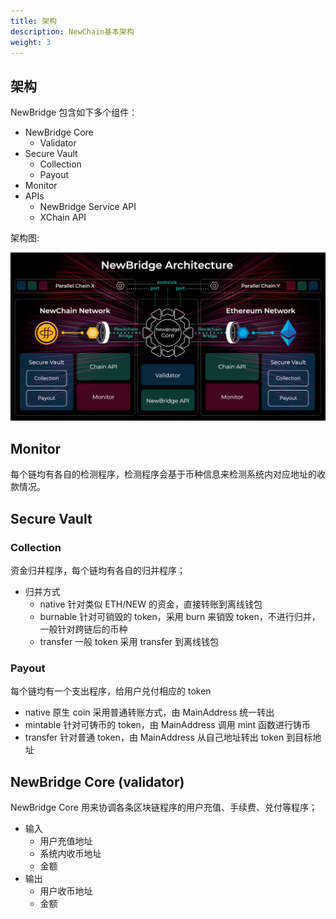 ```yaml
---
title: 架构
description: NewChain基本架构
weight: 3
---
```


## 架构

NewBridge 包含如下多个组件：

- NewBridge Core
  - Validator
- Secure Vault
  - Collection
  - Payout
- Monitor
- APIs
  - NewBridge Service API
  - XChain API

架构图:

![NewBridge Architecture](newbridge-architecture.jpg)

## Monitor

每个链均有各自的检测程序，检测程序会基于币种信息来检测系统内对应地址的收款情况。

## Secure Vault

### Collection

资金归并程序，每个链均有各自的归并程序；

- 归并方式
  - native
    针对类似 ETH/NEW 的资金，直接转账到离线钱包
  - burnable
    针对可销毁的 token，采用 burn 来销毁 token，不进行归并，一般针对跨链后的币种
  - transfer
    一般 token 采用 transfer 到离线钱包

### Payout

每个链均有一个支出程序，给用户兑付相应的 token

- native
  原生 coin 采用普通转账方式，由 MainAddress 统一转出
- mintable
  针对可铸币的 token，由 MainAddress 调用 mint 函数进行铸币
- transfer
  针对普通 token，由 MainAddress 从自己地址转出 token 到目标地址

## NewBridge Core (validator)

NewBridge Core 用来协调各条区块链程序的用户充值、手续费、兑付等程序；

- 输入
  - 用户充值地址
  - 系统内收币地址
  - 金额
- 输出
  - 用户收币地址
  - 金额
